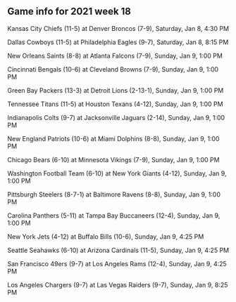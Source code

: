 ## Game info for 2021 week 18
Kansas City Chiefs (11-5) at Denver Broncos (7-9), Saturday, Jan 8, 4:30 PM



Dallas Cowboys (11-5) at Philadelphia Eagles (9-7), Saturday, Jan 8, 8:15 PM



New Orleans Saints (8-8) at Atlanta Falcons (7-9), Sunday, Jan 9, 1:00 PM

Cincinnati Bengals (10-6) at Cleveland Browns (7-9), Sunday, Jan 9, 1:00 PM

Green Bay Packers (13-3) at Detroit Lions (2-13-1), Sunday, Jan 9, 1:00 PM

Tennessee Titans (11-5) at Houston Texans (4-12), Sunday, Jan 9, 1:00 PM

Indianapolis Colts (9-7) at Jacksonville Jaguars (2-14), Sunday, Jan 9, 1:00 PM

New England Patriots (10-6) at Miami Dolphins (8-8), Sunday, Jan 9, 1:00 PM

Chicago Bears (6-10) at Minnesota Vikings (7-9), Sunday, Jan 9, 1:00 PM

Washington Football Team (6-10) at New York Giants (4-12), Sunday, Jan 9, 1:00 PM

Pittsburgh Steelers (8-7-1) at Baltimore Ravens (8-8), Sunday, Jan 9, 1:00 PM

Carolina Panthers (5-11) at Tampa Bay Buccaneers (12-4), Sunday, Jan 9, 1:00 PM



New York Jets (4-12) at Buffalo Bills (10-6), Sunday, Jan 9, 4:25 PM

Seattle Seahawks (6-10) at Arizona Cardinals (11-5), Sunday, Jan 9, 4:25 PM

San Francisco 49ers (9-7) at Los Angeles Rams (12-4), Sunday, Jan 9, 4:25 PM



Los Angeles Chargers (9-7) at Las Vegas Raiders (9-7), Sunday, Jan 9, 8:25 PM

